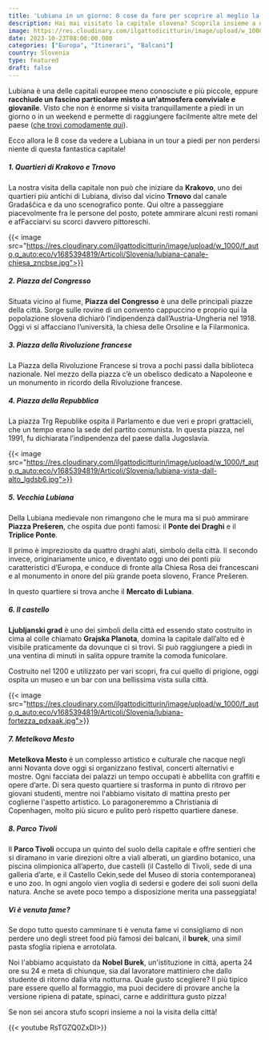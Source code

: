 ```yaml
---
title: 'Lubiana in un giorno: 8 cose da fare per scoprire al meglio la capitale della Slovenia'
description: Hai mai visitato la capitale slovena? Scoprila insieme a noi!
image: https://res.cloudinary.com/ilgattodicitturin/image/upload/w_1000/f_auto,q_auto:eco/v1689874010/Articoli/Slovenia/lubiana-canale-chiesa-rossa_mr4v7r.jpg
date: 2023-10-23T08:00:00.000
categories: ["Europa", "Itinerari", "Balcani"]
country: Slovenia
type: featured
draft: false
---
```


<script src="https://product-gallery.cloudinary.com/all.js" type="text/javascript">
</script>  

Lubiana è una delle capitali europee meno conosciute e più piccole, eppure **racchiude un fascino particolare misto a un'atmosfera conviviale e giovanile**. Visto che non è enorme si visita tranquillamente a piedi in un giorno o in un weekend e permette di raggiungere facilmente altre mete del paese ([che trovi comodamente qui](/blog/slovenia-in-camper-5-giorni-tra-montagne-e-borghi-storici)). 

Ecco allora le 8 cose da vedere a Lubiana in un tour a piedi per non perdersi niente di questa fantastica capitale!

##### 1. Quartieri di Krakovo e Trnovo

La nostra visita della capitale non può che iniziare da **Krakovo**, uno dei quartieri più antichi di Lubiana, diviso dal vicino **Trnovo** dal canale Gradaščica e da uno scenografico ponte. 
Qui oltre a passeggiare piacevolmente fra le persone del posto, potete ammirare alcuni resti romani e afFacciarvi su scorci davvero pittoreschi. 

{{< image src="https://res.cloudinary.com/ilgattodicitturin/image/upload/w_1000/f_auto,q_auto:eco/v1685394819/Articoli/Slovenia/lubiana-canale-chiesa_zncbse.jpg">}}

##### 2. Piazza del Congresso

Situata vicino al fiume, **Piazza del Congresso** è una delle principali piazze della città. Sorge sulle rovine di un convento cappuccino e proprio qui la popolazione slovena dichiarò l’indipendenza dall’Austria-Ungheria nel 1918. Oggi vi si affacciano l’università, la chiesa delle Orsoline e la Filarmonica.

##### 3. Piazza della Rivoluzione francese

La Piazza della Rivoluzione Francese si trova a pochi passi dalla biblioteca nazionale. Nel mezzo della piazza c’è un obelisco dedicato a Napoleone e un monumento in ricordo della Rivoluzione francese. 

##### 4. Piazza della Repubblica

La piazza Trg Republike ospita il Parlamento e due veri e propri grattacieli, che un tempo erano la sede del partito comunista. In questa piazza, nel 1991, fu dichiarata l’indipendenza del paese dalla Jugoslavia.

{{< image src="https://res.cloudinary.com/ilgattodicitturin/image/upload/w_1000/f_auto,q_auto:eco/v1685394819/Articoli/Slovenia/lubiana-vista-dall-alto_lgdsb6.jpg">}}

##### 5. Vecchia Lubiana
  
Della Lubiana medievale non rimangono che le mura ma si può ammirare **Piazza Prešeren**, che ospita due ponti famosi: il **Ponte dei Draghi** e il **Triplice Ponte**.
  
Il primo è impreziosito da quattro draghi alati, simbolo della città. Il secondo invece, originariamente unico, e diventato oggi uno dei ponti più caratteristici d’Europa, e conduce di fronte alla Chiesa Rosa dei francescani e al monumento in onore del più grande poeta sloveno, France Prešeren.

In questo quartiere si trova anche il **Mercato di Lubiana**.

<div id="my-gallery3" style="max-width:100%;margin:auto">
</div>

<script>
     const myWidget3 = cloudinary.galleryWidget({
    "cloudName": "ilgattodicitturin",
    "mediaAssets": [{
        "publicId": "Articoli/Slovenia/lubiana-palazzo_qjj6rm.jpg",
        "mediaType": "image"
    }, {
        "publicId": "Articoli/Slovenia/lubiana-di-notte_prqjsm.jpg",
        "mediaType": "image"
    }, {
        "publicId": "Articoli/Slovenia/lubiana-chiesa-rossa_o5btn5.jpg",
        "mediaType": "image"
    }],
    "aspectRatio": "16:9",
    "navigationButtonProps": {
        "shape": "rectangle",
        "color": "#FFFFFF",
        "iconColor": "#000000"
    },
    "container": "#my-gallery3"
});

myWidget3.render();
</script>

##### 6. Il castello 

**Ljubljanski grad** è uno dei simboli della città ed essendo stato costruito in cima al colle chiamato **Grajska Planota**, domina la capitale dall’alto ed è visibile praticamente da dovunque ci si trovi. Si può raggiungere a piedi in una ventina di minuti in salita oppure tramite la comoda funicolare. 

Costruito nel 1200 e utilizzato per vari scopri, fra cui quello di prigione, oggi ospita un museo e un bar con una bellissima vista sulla città.

{{< image src="https://res.cloudinary.com/ilgattodicitturin/image/upload/w_1000/f_auto,q_auto:eco/v1685394819/Articoli/Slovenia/lubiana-fortezza_pdxaak.jpg">}}

##### 7. Metelkova Mesto

**Metelkova Mesto** è un complesso artistico e culturale che nacque negli anni Novanta dove oggi si organizzano festival, concerti alternativi e mostre. Ogni facciata dei palazzi un tempo occupati è abbellita con graffiti e opere d’arte. Di sera questo quartiere si trasforma in punto di ritrovo per giovani studenti, mentre noi l'abbiamo visitato di mattina presto per coglierne l'aspetto artistico. Lo paragoneremmo a Christiania di Copenhagen, molto più sicuro e pulito però rispetto quartiere danese.

<div id="my-gallery" style="max-width:100%;margin:auto">
</div>

<script>
     const myWidget = cloudinary.galleryWidget({
    "cloudName": "ilgattodicitturin",
    "mediaAssets": [{
        "publicId": "Articoli/Slovenia/lubiana-obey_j9habi.jpg",
        "mediaType": "image"
    }, {
        "publicId": "Articoli/Slovenia/lubiana-murales_ex6pfi.jpg",
        "mediaType": "image"
    }, {
        "publicId": "Articoli/Slovenia/lubiana-murales-wc_lhtyjf.jpg",
        "mediaType": "image"
    }, {
        "publicId": "Articoli/Slovenia/lubiana-murales-strret-art_almq2u.jpg",
        "mediaType": "image"
    }, {
        "publicId": "Articoli/Slovenia/lubiana-scultura_hfhhqp.jpg",
        "mediaType": "image"
    }],
    "aspectRatio": "16:9",
    "navigationButtonProps": {
        "shape": "rectangle",
        "color": "#FFFFFF",
        "iconColor": "#000000"
    },
    "container": "#my-gallery"
});

myWidget.render();
</script>

##### 8. Parco Tivoli
  
Il **Parco Tivoli** occupa un quinto del suolo della capitale e offre sentieri che si diramano in varie direzioni oltre a viali alberati, un giardino botanico, una piscina olimpionica all’aperto, due castelli (il Castello di Tivoli, sede di una galleria d’arte, e il Castello Cekin,sede del Museo di storia contemporanea) e uno zoo.
In ogni angolo vien voglia di sedersi e godere dei soli suoni della natura. Anche se avete poco tempo a disposizione merita una passeggiata!

<div id="my-gallery2" style="max-width:100%;margin:auto">
</div>

<script>
     const myWidget2 = cloudinary.galleryWidget({
    "cloudName": "ilgattodicitturin",
    "mediaAssets": [{
        "publicId": "Articoli/Slovenia/lubiana-piccola-statua_lglec4.jpg",
        "mediaType": "image"
    }, {
        "publicId": "Articoli/Slovenia/lubiana-statue_i7vkyi.jpg",
        "mediaType": "image"
    }, {
        "publicId": "Articoli/Slovenia/lubiana-parco_oyp65g.jpg",
        "mediaType": "image"
    }, {
        "publicId": "Articoli/Slovenia/lubiana-parco-reggia_nduh9u.jpg",
        "mediaType": "image"
    }, {
        "publicId": "Articoli/Slovenia/lubiana-orto-bonatico_lpyl9q.jpg",
        "mediaType": "image"
    }],
    "aspectRatio": "16:9",
    "navigationButtonProps": {
        "shape": "rectangle",
        "color": "#FFFFFF",
        "iconColor": "#000000"
    },
    "container": "#my-gallery2"
});

myWidget2.render();
</script>

##### Vi è venuta fame?
Se dopo tutto questo camminare ti è venuta fame vi consigliamo di non perdere uno degli street food più famosi dei balcani, il **burek**, una simil pasta sfoglia ripiena e arrotolata.

Noi l'abbiamo acquistato da **Nobel Burek**, un'istituzione in città, aperta 24 ore su 24 e meta di chiunque, sia dal lavoratore mattiniero che dallo studente di ritorno dalla vita notturna. 
Quale gusto scegliere? Il più tipico pare essere quello al formaggio, ma puoi decidere di provare anche la versione ripiena di patate, spinaci, carne e addirittura gusto pizza! 

Se non sei ancora stufo scopri insieme a noi la visita della città!

{{< youtube RsTGZQ0ZxDI>}}